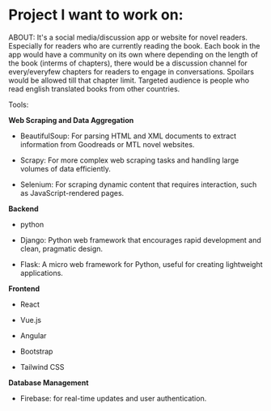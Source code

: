 # Project I want to work on: 

ABOUT: It's a social media/discussion app or website for novel readers. Especially for readers who are currently reading the book. Each book in the app would have a community on its own where depending on the length of the book (interms of chapters), there would be a discussion channel for every/everyfew chapters for readers to engage in conversations. Spoilars would be allowed till that chapter limit. Targeted audience is people who read english translated books from other countries.

Tools:

**Web Scraping and Data Aggregation**

- BeautifulSoup: For parsing HTML and XML documents to extract information from Goodreads or MTL novel websites.

- Scrapy: For more complex web scraping tasks and handling large volumes of data efficiently.

- Selenium: For scraping dynamic content that requires interaction, such as JavaScript-rendered pages.


**Backend**

- python

- Django: Python web framework that encourages rapid development and clean, pragmatic design.

- Flask: A micro web framework for Python, useful for creating lightweight applications.

**Frontend**

- React

- Vue.js

- Angular

- Bootstrap

- Tailwind CSS 

**Database Management**

- Firebase: for real-time updates and user authentication.

